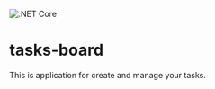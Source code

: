 ![.NET Core](https://github.com/DmitryKozhin/tasks-board/workflows/.NET%20Core/badge.svg?branch=master)
# tasks-board
This is application for create and manage your tasks.

